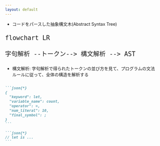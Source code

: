 ```yaml
---
layout: default
---
```


<style>
.mermaid {
  font-size: 1.5rem !important;
}
</style>

<section-title title="AST とは？" />

<div class="_bullet">

* コードをパースした抽象構文木(Abstract Syntax Tree)

</div>

<div>

```mermaid
flowchart LR

字句解析 --トークン--> 構文解析 --> AST
```

</div>

<div class="_bullet">

* 構文解析: 字句解析で得られたトークンの並び方を見て、プログラムの文法ルールに従って、全体の構造を解析する

</div>

````md magic-move

```json{*}
{
  "keyword": let,
  "variable_name": count,
  "operator": =,
  "num_literal": 10,
  "final_symbol": ;
}
```

```json{*}
// let is ...
```

````
